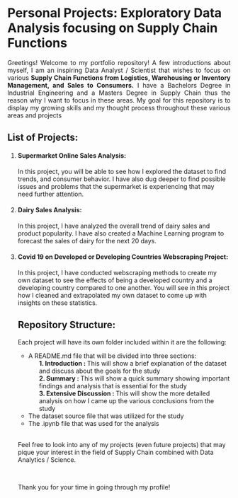 # Personal Projects: Exploratory Data Analysis focusing on Supply Chain Functions
<div align = 'justify';'><p>Greetings! Welcome to my portfolio repository! A few introductions about myself, I am an inspiring Data Analyst / Scientist that wishes to focus on various <strong>Supply Chain Functions from Logistics, Warehousing or Inventory Management, and Sales to Consumers.</strong> 
 I have a Bachelors Degree in Industrial Engineering and a Masters Degree in Supply Chain thus the reason why I want to focus in these areas. My goal for this repository is to display my growing skills and my thought process throughout these various areas and projects</p></div>
<h2>List of Projects:</h2>
<ol>
  <li><h4>Supermarket Online Sales Analysis:</h4><p>In this project, you will be able to see how I explored the dataset to find trends, and consumer behavior. I have also dug deeper to find possible issues and problems that the supermarket is experiencing that may need further attention. </p></li>
 <li><h4>Dairy Sales Analysis:</h4><p>In this project, I have analyzed the overall trend of dairy sales and product popularity.  I have also created a Machine Learning program to forecast the sales of dairy for the next 20 days.</p></li>
 <li><h4>Covid 19 on Developed or Developing Countries Webscraping Project:</h4><p> In this project, I have conducted webscraping methods to create my own dataset to see the effects of being a developed country and a developing country compared to one another. You will see in this project how I cleaned and extrapolated my own dataset to come up with insights on these statistics.</p></li>
</o>

<h2>Repository Structure:</h2>
<p>Each project will have its own folder included within it are the following:</p>
<ul>
  <li>A README.md file that will be divided into three sections:<br>
    <ol><strong>1. Introduction : </strong>This will show a brief explanation of the dataset and discuss about the goals for the study</ol>
    <ol><strong>2. Summary : </strong>This will show a quick summary showing important findings and analysis that is essential for the study</ol>
    <ol><strong>3. Extensive Discussion : </strong>This will show the more detailed analysis on how I came up the various conclusions from the study</ol>
  </li>
  <li>
    The dataset source file that was utilized for the study
  </li>
  <li>
    The .ipynb file that was used for the analysis
  </li>
</ul>
<br>
<p>Feel free to look into any of my projects (even future projects) that may pique your interest in the field of Supply Chain combined with Data Analytics / Science.</p><br>
<p>Thank you for your time in going through my profile!</p>
